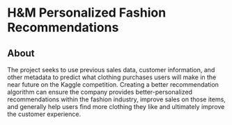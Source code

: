 # H&M Personalized Fashion Recommendations

## About
The project seeks to use previous sales data, customer information, and other metadata to predict what clothing purchases users will make in the near future on the Kaggle competition. Creating a better recommendation algorithm can ensure the company provides better-personalized recommendations within the fashion industry, improve sales on those items, and generally help users find more clothing they like and ultimately improve the customer experience.


